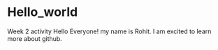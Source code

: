 # Hello_world
Week 2 activity 
Hello Everyone!
my name is Rohit. I am excited to learn more about github.

